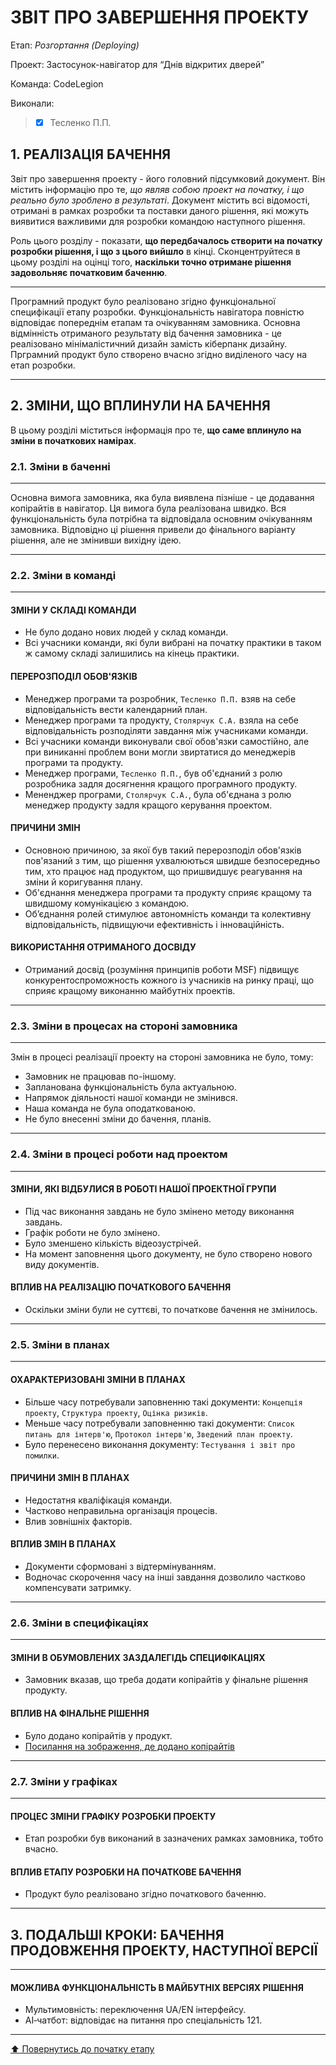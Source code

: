 ﻿# ЗВІТ ПРО ЗАВЕРШЕННЯ ПРОЕКТУ

Етап: *Розгортання (Deploying)*

Проект: Застосунок-навігатор для “Днів відкритих дверей”

Команда: CodeLegion

Виконали:
>- [x] Тесленко П.П.

##  **1. РЕАЛІЗАЦІЯ БАЧЕННЯ**

Звіт про завершення проекту - його головний підсумковий документ. Він містить інформацію про те, *що являв собою проект на початку, і що реально було зроблено в результаті*. Документ містить всі відомості, отримані в рамках розробки та поставки даного рішення, які можуть виявитися важливими для розробки командою наступного рішення. 

Роль цього розділу - показати, **що передбачалось створити на початку розробки рішення, і що з цього вийшло** в кінці. Сконцентруйтеся в цьому розділі на оцінці того, **наскільки точно отримане рішення задовольняє початковим баченню**.

---

Програмний продукт було реалізовано згідно функціональної специфікації етапу розробки. Функціональність навігатора повністю відповідає попереднім етапам та очікуванням замовника. Основна відмінність отриманого результату від бачення замовника - це реалізовано мінімалістичний дизайн замість кіберпанк дизайну. Прграмний продукт було створено вчасно згідно виділеного часу на етап розробки. 

---

##  **2. ЗМІНИ, ЩО ВПЛИНУЛИ НА БАЧЕННЯ**
В цьому розділі міститься інформація про те, **що саме вплинуло на зміни в початкових намірах**. 

### **2.1. Зміни в баченні**

---

Основна вимога замовника, яка була виявлена пізніше - це додавання копірайтів в навігатор. Ця вимога була реалізована швидко. Вся функціональність була потрібна та відповідала основним очікуванням замовника. Відповідно ці рішення привели до фінального варіанту рішення, але не змінивши вихідну ідею.

---

### **2.2. Зміни в команді**

---

#### ЗМІНИ У СКЛАДІ КОМАНДИ
- Не було додано нових людей у склад команди.
- Всі учасники команди, які були вибрані на початку практики в таком ж самому складі залишились на кінець практики.

#### ПЕРЕРОЗПОДІЛ ОБОВ'ЯЗКІВ
- Менеджер програми та розробник, ```Тесленко П.П.``` взяв на себе відповідальність вести календарний план.
- Менеджер програми та продукту, ```Столярчук С.А.``` взяла на себе відповідальність розподіляти завдання між учасниками команди.
- Всі учасники команди виконували свої обов'язки самостійно, але при виниканні проблем вони могли звиртатися до менеджерів програми та продукту.
- Менеджер програми, ```Тесленко П.П.```, був об'єднаний з ролю розробника задля досягнення кращого програмного продукту.
- Мененджер програми, ```Столярчук С.А.```, була об'єднана з ролю менеджер продукту задля кращого керування проектом.

#### ПРИЧИНИ ЗМІН
- Основною причиною, за якої був такий перерозподіл обов'язків пов'язаний з тим, що рішення ухвалюються швидше безпосередньо тим, хто працює над продуктом, що пришвидшує реагування на зміни й коригування плану.
- Об'єднання менеджера програми та продукту сприяє кращому та швидшому комунікацією з командою.
- Об’єднання ролей стимулює автономність команди та колективну відповідальність, підвищуючи ефективність і інноваційність.

#### ВИКОРИСТАННЯ ОТРИМАНОГО ДОСВІДУ
- Отриманий досвід (розуміння принципів роботи MSF) підвищує конкурентоспроможность кожного із учасників на ринку праці, що сприяє кращому виконанню майбутніх проектів.

---

###  **2.3. Зміни в процесах на стороні замовника** 

---

Змін в процесі реалізації проекту на стороні замовника не було, тому:
- Замовник не працював по-іншому.
- Запланована функціональність була актуальною.
- Напрямок діяльності нашої команди не змінився.
- Наша команда не була оподаткованою.
- Не було внесенні зміни до бачення, планів.

---

###  **2.4. Зміни в процесі роботи над проектом**

---

#### ЗМІНИ, ЯКІ ВІДБУЛИСЯ В РОБОТІ НАШОЇ ПРОЕКТНОЇ ГРУПИ
- Під час виконання завдань не було змінено методу виконання завдань.
- Графік роботи не було змінено.
- Було зменшено кількість відеозустрічей.
- На момент заповнення цього документу, не було створено нового виду документів.

#### ВПЛИВ НА РЕАЛІЗАЦІЮ ПОЧАТКОВОГО БАЧЕННЯ
- Оскільки зміни були не суттєві, то початкове бачення не змінилось.

---

###  **2.5. Зміни в планах**

---

#### ОХАРАКТЕРИЗОВАНІ ЗМІНИ В ПЛАНАХ
- Більше часу потребували заповненню такі документи: ```Концепція проекту```, ```Структура проекту```, ```Оцінка ризиків```.
- Меньше часу потребували заповненню такі документи: ```Список питань для інтерв'ю```, ```Протокол інтерв'ю```, ```Зведений план проекту```.
- Було перенесено виконання документу: ```Тестування і звіт про помилки```.

#### ПРИЧИНИ ЗМІН В ПЛАНАХ
- Недостатня кваліфікація команди.
- Частково неправильна організація процесів.
- Влив зовнішніх факторів.

#### ВПЛИВ ЗМІН В ПЛАНАХ
- Документи сформовані з відтермінуванням.
- Водночас скорочення часу на інші завдання дозволило частково компенсувати затримку.

---

###  **2.6. Зміни в специфікаціях**

---

#### ЗМІНИ В ОБУМОВЛЕНИХ ЗАЗДАЛЕГІДЬ СПЕЦИФІКАЦІЯХ
- Замовник вказав, що треба додати копірайтів у фінальне рішення продукту.

#### ВПЛИВ НА ФІНАЛЬНЕ РІШЕННЯ
- Було додано копірайтів у продукт.
- [Посилання на зображення, де додано копірайтів](https://github.com/TeslenkoPavlo/SE-practice/blob/main/docs/3.Developing/other/photo10.jpg)

---

###  **2.7. Зміни у графіках**

---

#### ПРОЦЕС ЗМІНИ ГРАФІКУ РОЗРОБКИ ПРОЕКТУ
- Етап розробки був виконаний в зазначених рамках замовника, тобто вчасно.

#### ВПЛИВ ЕТАПУ РОЗРОБКИ НА ПОЧАТКОВЕ БАЧЕННЯ
- Продукт було реалізовано згідно початкового баченню.

---

## **3. ПОДАЛЬШІ КРОКИ: БАЧЕННЯ ПРОДОВЖЕННЯ ПРОЕКТУ, НАСТУПНОЇ ВЕРСІЇ**

---

#### МОЖЛИВА ФУНКЦІОНАЛЬНІСТЬ В МАЙБУТНІХ ВЕРСІЯХ РІШЕННЯ
- Мультимовність: переключення UA/EN інтерфейсу.
- AI‑чатбот: відповідає на питання про спеціальність 121.

---
[:arrow_up: Повернутись до початку етапу](/docs/5.Deploying/README.md)
